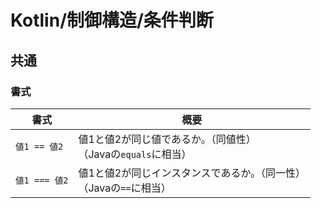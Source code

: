 # Kotlin/制御構造/条件判断

## 共通

### 書式

| 書式          | 概要                                                         |
| ------------- | ------------------------------------------------------------ |
| `値1 == 値2`  | 値1と値2が同じ値であるか。（同値性）<br />（Javaの`equals`に相当） |
| `値1 === 値2` | 値1と値2が同じインスタンスであるか。（同一性）<br />（Javaの`==`に相当） |
